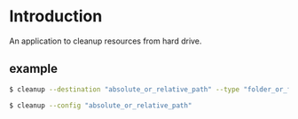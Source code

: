# Introduction

An application to cleanup resources from hard drive.

## example

```sh
$ cleanup --destination "absolute_or_relative_path" --type "folder_or_file" --patterns "dist, node_modules"

$ cleanup --config "absolute_or_relative_path"
```
